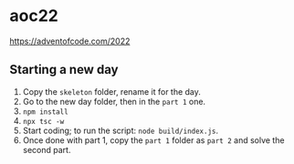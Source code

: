 # aoc22
https://adventofcode.com/2022

## Starting a new day
1. Copy the `skeleton` folder, rename it for the day.
2. Go to the new day folder, then in the `part 1` one.
3. `npm install`
4. `npx tsc -w`
5. Start coding; to run the script: `node build/index.js`.
6. Once done with part 1, copy the `part 1` folder as `part 2` and solve the second part.
